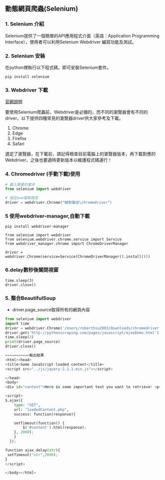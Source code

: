 ## 動態網頁爬蟲(Selenium)

### 1. Selenium 介紹
Selenium提供了一個簡單的API應用程式介面（英語：Application Programming Interface），使用者可以利用Selenium Webdriver 編寫功能及測試。

### 2. Selenium 安裝

在python裡執行以下程式碼，即可安裝Selenium套件。

```
pip install selenium
```


### 3. Webdriver 下載

[官網說明](https://pypi.org/project/selenium/)

要使用Selenium爬蟲前，Webdriver是必備的，而不同的瀏覽器會有不同的driver。以下提供四種常見的瀏覽器driver供大家參考及下載。

1. Chrome
2. Edge
3. Firefox
4. Safari

選定了瀏覽器，在下載前，請記得檢查目前電腦上的瀏覽器版本，再下載對應的Webdriver，之後也要適時更新版本以維護程式碼運行！

### 4. Chromedriver (手動下載)使用

```python
# 載入需要的套件
from selenium import webdriver

# 指定exe檔案路徑
driver = webdriver.Chrome("絕對路徑\chromedriver”)
```

### 5 使用webdriver-manager,自動下載

```
pip install webdriver-manager
```

```
from selenium import webdriver
from selenium.webdriver.chrome.service import Service
from webdriver_manager.chrome import ChromeDriverManager

driver = webdriver.Chrome(service=Service(ChromeDriverManager().install()))
```

### 6.delay數秒後關閉視窗

```
time.sleep(3)
driver.close()
```

### 5. 整合BeautifulSoup

- driver.page_source取得所有的網頁內容

```python
from selenium import webdriver 
import time
driver = webdriver.Chrome('/Users/roberthsu2003/Downloads/chromedriver') 
driver.get('http://pythonscraping.com/pages/javascript/ajaxDemo.html') 
time.sleep(3)
print(driver.page_source)
driver.close()

===========輸出結果
<html><head>
<title>Some JavaScript-loaded content</title>
<script src="../js/jquery-2.1.1.min.js"></script>

</head>
<body>
<div id="content">Here is some important text you want to retrieve! <p></p><button id="loadedButton">A button to click!</button></div>

<script>
$.ajax({
    type: "GET",
    url: "loadedContent.php",
    success: function(response){

	setTimeout(function() {
	    $('#content').html(response);
	}, 2000);
    }
  });

function ajax_delay(str){
 setTimeout("str",2000);
}
</script>

</body></html>
```
